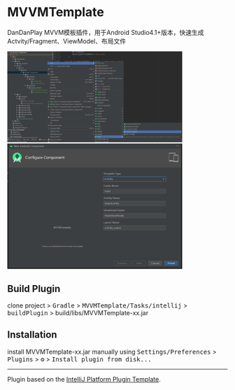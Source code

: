 # MVVMTemplate

DanDanPlay MVVM模板插件，用于Android Studio4.1+版本，快速生成Actvity/Fragment、ViewModel、布局文件

<div>
	<img src="https://github.com/xyoye/MVVMTemplate/blob/master/ScreenShot/template_location.png" width="400px">
	<img src="https://github.com/xyoye/MVVMTemplate/blob/master/ScreenShot/template_detail.png" width="400px">
</div>

## Build Plugin
clone project > <kbd>Gradle</kbd> > <kbd>MVVMTemplate/Tasks/intellij</kbd> > <kbd>buildPlugin</kbd> > build/libs/MVVMTemplate-xx.jar

## Installation

  install MVVMTemplate-xx.jar manually using
  <kbd>Settings/Preferences</kbd> > <kbd>Plugins</kbd> > <kbd>⚙️</kbd> > <kbd>Install plugin from disk...</kbd>


---
Plugin based on the [IntelliJ Platform Plugin Template][template].

[template]: https://github.com/JetBrains/intellij-platform-plugin-template
